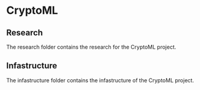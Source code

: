 # CryptoML

## Research

The research folder contains the research for the CryptoML project.

## Infastructure

The infastructure folder contains the infastructure of the CryptoML project.
